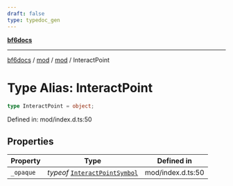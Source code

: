 ```yaml
---
draft: false
type: typedoc_gen
---
```


[**bf6docs**](../../../_index.md)

***

[bf6docs](../../../_index.md) / [mod](../../_index.md) / [mod](../_index.md) / InteractPoint

# Type Alias: InteractPoint

```ts
type InteractPoint = object;
```

Defined in: mod/index.d.ts:50

## Properties

| Property | Type | Defined in |
| ------ | ------ | ------ |
| <a id="_opaque"></a> `_opaque` | *typeof* [`InteractPointSymbol`](../InteractPointSymbol/_index.md) | mod/index.d.ts:50 |
